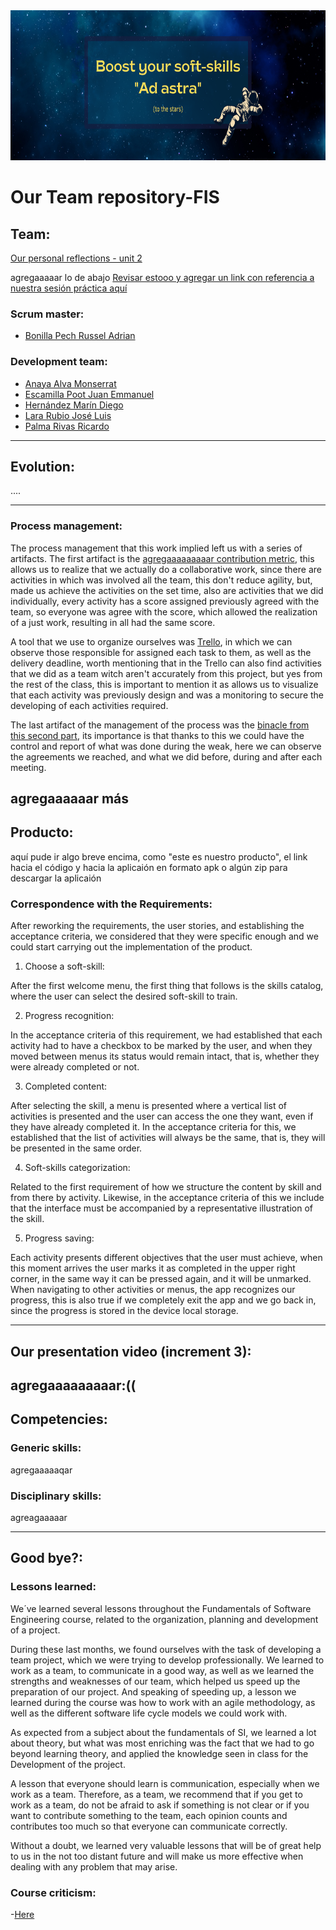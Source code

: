 <img src="Assets/Ad%20astra-top%20of%20the%20page.png" width="1100" height="240"/>

# Our Team repository-FIS

## Team:
[Our personal reflections - unit 2](Personal%20reflections) 

agregaaaaar lo de abajo
[Revisar estooo y agregar un link con referencia a nuestra sesión práctica aquí](...) 

### Scrum master:
- [Bonilla Pech Russel Adrian](https://github.com/RaptorRush135/Fundamentos-LIS/commits/entrega-1/README.md?author=soy-russ-bp)

### Development team:
- [Anaya Alva Monserrat](https://github.com/RaptorRush135/Fundamentos-LIS/commits/entrega-1/README.md?author=Monse1011) 
- [Escamilla Poot Juan Emmanuel](https://github.com/RaptorRush135/Fundamentos-LIS/commits/entrega-1/README.md?author=CaballeroEscamilla) 
- [Hernández Marín Diego](https://github.com/RaptorRush135/Fundamentos-LIS/commits/entrega-1/README.md?author=Mugy628)
- [Lara Rubio José Luis](https://github.com/RaptorRush135/Fundamentos-LIS/commits/entrega-1/README.md?author=JoseLuisLara) 
- [Palma Rivas Ricardo](https://github.com/RaptorRush135/Fundamentos-LIS/commits/entrega-1/README.md?author=RaptorRush135) 

---

## Evolution:

....


---


### Process management:

The process management that this work implied left us with a series of artifacts.
The first artifact is the [agregaaaaaaaaar contribution metric](fff), this allows us to realize that we actually do a collaborative work, since there are activities in which was involved all the team, this don't reduce agility, but, made us achieve the activities on the set time, also are activities that we did individually, every activity has a score assigned previously agreed with the team, so everyone was agree with the score, which allowed the realization of a just work, resulting in all had the same score.

A tool that we use to organize ourselves was [Trello](https://trello.com/b/JzEzsDt0/our-project-fis), in which we can observe those responsible for assigned each task to them, as well as the delivery deadline, worth mentioning that in the Trello can also find activities that we did as a team witch aren't accurately from this project, but yes from the rest of the class, this is important to mention it as allows us to visualize that each activity was previously design and was a monitoring to secure the developing of each activities required.
  
The last artifact of the management of the process was the [binacle from this second part](Binnacle/binnacle2.md), its importance is that thanks to this we could have the control and report of what was done during the weak, here we can observe the agreements we reached, and what we did before, during and after each meeting.


agregaaaaaar más
---

## Producto:

aquí pude ir algo breve encima, como "este es nuestro producto", el link hacia el código y hacia la aplicaión en formato apk o algún zip para descargar la aplicaión

### Correspondence with the Requirements:

After reworking the requirements, the user stories, and establishing the acceptance criteria, we considered that they were specific enough and we could start carrying out the implementation of the product.

1. Choose a soft-skill:

After the first welcome menu, the first thing that follows is the skills catalog, where the user can select the desired soft-skill to train.

2. Progress recognition:

In the acceptance criteria of this requirement, we had established that each activity had to have a checkbox to be marked by the user, and when they moved between menus its status would remain intact, that is, whether they were already completed or not.

3. Completed content:

After selecting the skill, a menu is presented where a vertical list of activities is presented and the user can access the one they want, even if they have already completed it. In the acceptance criteria for this, we established that the list of activities will always be the same, that is, they will be presented in the same order.

4. Soft-skills categorization:

Related to the first requirement of how we structure the content by skill and from there by activity. Likewise, in the acceptance criteria of this we include that the interface must be accompanied by a representative illustration of the skill.

5. Progress saving:

Each activity presents different objectives that the user must achieve, when this moment arrives the user marks it as completed in the upper right corner, in the same way it can be pressed again, and it will be unmarked. When navigating to other activities or menus, the app recognizes our progress, this is also true if we completely exit the app and we go back in, since the progress is stored in the device local storage.

---

## Our presentation video (increment 3):
agregaaaaaaaaar:((
---

## Competencies:

### Generic skills:
agregaaaaaqar

### Disciplinary skills:
agreagaaaaar

---

## Good bye?:

### Lessons learned:
We´ve learned several lessons throughout the Fundamentals of Software Engineering course, related to the organization, planning and development of a project.

During these last months, we found ourselves with the task of developing a team project, which we were trying to develop professionally. We learned to work as a team, to communicate in a good way, as well as we learned the strengths and weaknesses of our team, which helped us speed up the preparation of our project. And speaking of speeding up, a lesson we learned during the course was how to work with an agile methodology, as well as the different software life cycle models we could work with.

As expected from a subject about the fundamentals of SI, we learned a lot about theory, but what was most enriching was the fact that we had to go beyond learning theory, and applied the knowledge seen in class for the Development of the project.

A lesson that everyone should learn is communication, especially when we work as a team. Therefore, as a team, we recommend that if you get to work as a team, do not be afraid to ask if something is not clear or if you want to contribute something to the team, each opinion counts and contributes too much so that everyone can communicate correctly.

Without a doubt, we learned very valuable lessons that will be of great help to us in the not too distant future and will make us more effective when dealing with any problem that may arise.

### Course criticism:
-[Here](https://github.com/RaptorRush135/Fundamentos-LIS/blob/Juan-Emmanuel-Poot-Escamilla/Artifacts/Critica_al_curso.docx)


